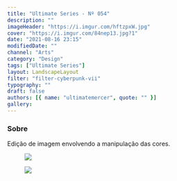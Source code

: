 ```yaml
---
title: "Ultimate Series - Nº 054"
description: ""
imageHeader: "https://i.imgur.com/hftzpxW.jpg"
cover: "https://i.imgur.com/84nep13.jpg?1"
date: "2021-08-16 23:15"
modifiedDate: ""
channel: "Arts"
category: "Design"
tags: ["Ultimate Series"]
layout: LandscapeLayout
filter: "filter-cyberpunk-vii"
typography: ""
draft: false
authors: [{ name: "ultimatemercer", quote: "" }]
gallery:
---
```


### Sobre

Edição de imagem envolvendo a manipulação das cores.

<figure>
<img src="https://i.imgur.com/hftzpxW.jpg" className="max-w-none mx-auto block"/>
</figure>

<figure>
<img src="https://i.imgur.com/q4PEpci.jpg" className="max-w-none mx-auto block"/>
</figure>

